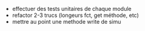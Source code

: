 - effectuer des tests unitaires de chaque module
- refactor 2-3 trucs (longeurs fct, get méthode, etc)
- mettre au point une methode write de simu